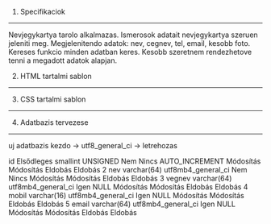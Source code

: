 1. Specifikaciok
----------------------------------
Nevjegykartya tarolo alkalmazas. Ismerosok adatait nevjegykartya szeruen jeleniti meg.
Megjelenitendo adatok: nev, cegnev, tel, email, kesobb foto. 
Kereses funkcio minden adatban keres.
Kesobb szeretnem rendezhetove tenni a megadott adatok alapjan.

2. HTML tartalmi sablon
----------------------------------

3. CSS tartalmi sablon
----------------------------------

4. Adatbazis tervezese
----------------------------------

uj adatbazis
kezdo -> utf8_general_ci -> letrehozas

id Elsődleges	smallint		UNSIGNED	Nem	Nincs		AUTO_INCREMENT	Módosítás Módosítás	Eldobás Eldobás	
	2	nev	varchar(64)	utf8mb4_general_ci		Nem	Nincs			Módosítás Módosítás	Eldobás Eldobás	
	3	vegnev	varchar(64)	utf8mb4_general_ci		Igen	NULL			Módosítás Módosítás	Eldobás Eldobás	
	4	mobil	varchar(16)	utf8mb4_general_ci		Igen	NULL			Módosítás Módosítás	Eldobás Eldobás	
	5	email	varchar(64)	utf8mb4_general_ci		Igen	NULL			Módosítás Módosítás	Eldobás Eldobás	
